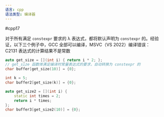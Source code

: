 ```yaml
---
语言: cpp
语法类型: 编译器
---
```

#cpp17 

对于所有满足 `constexpr` 要求的 λ 表达式，都将默认声明为 `constexpr` 的。经验证，以下三个例子中，GCC 全部可以编译，MSVC（VS 2022）编译错误：C2131 表达式的计算结果不是常数

```cpp title:'例1 正常编译通过'
auto get_size = [](int i) { return i * 2; };
// get_size 函数体满足编译时常量表达式的要求，自动转换为 constexpr 的
char buffer[get_size(10)] = {0};
```

```cpp title:例2
int k = 5;
char buffer2[get_size(k)] = {0};
```

```cpp title:例3
auto get_size2 = [](int i) {
    static int times = 2;
    return i * times;
};
char buffer3[get_size2(10)] = {0};
```
